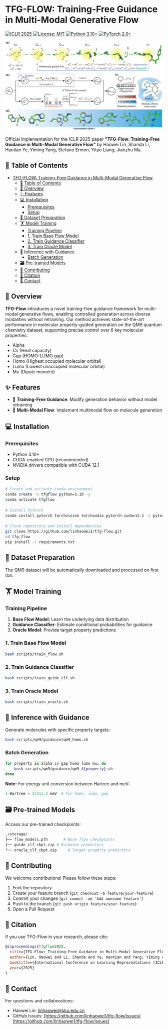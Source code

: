 # TFG-FLOW: Training-Free Guidance in Multi-Modal Generative Flow

[![ICLR 2025](https://img.shields.io/badge/ICLR-2025-blue)](https://iclr.cc/)
[![License: MIT](https://img.shields.io/badge/License-MIT-yellow.svg)](LICENSE)
[![Python 3.10+](https://img.shields.io/badge/Python-3.10%2B-blue)](https://www.python.org/)
[![PyTorch 2.0+](https://img.shields.io/badge/PyTorch-2.0%2B-red)](https://pytorch.org/)

![Teaser Figure](assets/teaser.png) <!-- Replace with actual figure path -->

Official implementation for the ICLR 2025 paper **"TFG-Flow: Training-Free Guidance in Multi-Modal Generative Flow"** by Haowei Lin, Shanda Li, Haotian Ye, Yiming Yang, Stefano Ermon, Yitao Liang, Jianzhu Ma.

## 📖 Table of Contents
- [TFG-FLOW: Training-Free Guidance in Multi-Modal Generative Flow](#tfg-flow-training-free-guidance-in-multi-modal-generative-flow)
  - [📖 Table of Contents](#-table-of-contents)
  - [🌟 Overview](#-overview)
  - [✨ Features](#-features)
  - [💻 Installation](#-installation)
    - [Prerequisites](#prerequisites)
    - [Setup](#setup)
  - [📂 Dataset Preparation](#-dataset-preparation)
  - [🏋️ Model Training](#️-model-training)
    - [Training Pipeline](#training-pipeline)
    - [1. Train Base Flow Model](#1-train-base-flow-model)
    - [2. Train Guidance Classifier](#2-train-guidance-classifier)
    - [3. Train Oracle Model](#3-train-oracle-model)
  - [🔮 Inference with Guidance](#-inference-with-guidance)
    - [Batch Generation](#batch-generation)
  - [🗃️ Pre-trained Models](#️-pre-trained-models)
  - [🤝 Contributing](#-contributing)
  - [📖 Citation](#-citation)
  - [📧 Contact](#-contact)

## 🌟 Overview

**TFG-Flow** introduces a novel training-free guidance framework for multi-modal generative flows, enabling controlled generation across diverse modalities without retraining. Our method achieves state-of-the-art performance in molecular property-guided generation on the QM9 quantum chemistry dataset, supporting precise control over 6 key molecular properties:

- Alpha
- Cv (Heat capacity)
- Gap (HOMO-LUMO gap)
- Homo (Highest occupied molecular orbital)
- Lumo (Lowest unoccupied molecular orbital)
- Mu (Dipole moment)

## ✨ Features

- 🚀 **Training-Free Guidance**: Modify generation behavior without model retraining
- 🔬 **Multi-Modal Flow**: Implement multimodal flow on molecule generation
  
## 💻 Installation

### Prerequisites
- Python 3.10+
- CUDA-enabled GPU (recommended)
- NVIDIA drivers compatible with CUDA 12.1

### Setup
```bash
# Create and activate conda environment
conda create -n tfgflow python=3.10 -y
conda activate tfgflow

# Install PyTorch
conda install pytorch torchvision torchaudio pytorch-cuda=12.1 -c pytorch -c nvidia

# Clone repository and install dependencies
git clone https://github.com/linhaowei1/tfg-flow.git
cd tfg-flow
pip install -r requirements.txt
```

## 📂 Dataset Preparation

The QM9 dataset will be automatically downloaded and processed on first run. 

## 🏋️ Model Training

### Training Pipeline
1. **Base Flow Model**: Learn the underlying data distribution
2. **Guidance Classifier**: Estimate conditional probabilities for guidance
3. **Oracle Model**: Provide target property predictions 

### 1. Train Base Flow Model
```bash
bash scripts/train_flow.sh  
```

### 2. Train Guidance Classifier
```bash
bash scripts/train_guide_clf.sh
```

### 3. Train Oracle Model
```bash
bash scripts/train_oracle.sh  
```

## 🔮 Inference with Guidance

Generate molecules with specific property targets:

```bash
bash scripts/qm9/guidance/qm9_homo.sh
```

### Batch Generation
```bash
for property in alpha cv gap homo lumo mu; do
    bash scripts/qm9/guidance/qm9_${property}.sh
done
```

**Note:** For energy unit conversion between Hartree and meV:
```python
1 Hartree = 27211.4 meV  # for homo, lumo, gap
```

## 🗃️ Pre-trained Models

Access our pre-trained checkpoints:

```bash
./storage/
├── flow_models.pth       # Base flow checkpoints
├── guide_clf_ckpt.zip # Guidance predictors
└── oracle_clf_ckpt.zip     # Target property predictors
```

## 🤝 Contributing

We welcome contributions! Please follow these steps:

1. Fork the repository
2. Create your feature branch (`git checkout -b feature/your-feature`)
3. Commit your changes (`git commit -am 'Add awesome feature'`)
4. Push to the branch (`git push origin feature/your-feature`)
5. Open a Pull Request


## 📖 Citation

If you use TFG-Flow in your research, please cite:

```bibtex
@inproceedings{tfgflow2025,
  title={TFG-Flow: Training-Free Guidance in Multi-Modal Generative Flow},
  author={Lin, Haowei and Li, Shanda and Ye, Haotian and Yang, Yiming and Ermon, Stefano and Liang, Yitao and Ma, Jianzhu},
  booktitle={International Conference on Learning Representations (ICLR)},
  year={2025}
}
```

## 📧 Contact

For questions and collaborations:
- Haowei Lin: [linhaowei@pku.edu.cn](mailto:linhaowei@pku.edu.cn)
- GitHub Issues: [https://github.com/linhaowei1/tfg-flow/issues](https://github.com/linhaowei1/tfg-flow/issues)

